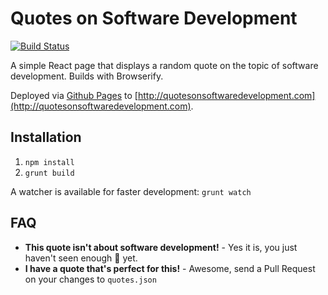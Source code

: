 # Quotes on Software Development

[![Build Status](https://travis-ci.org/mence/quotes-on-software-development.svg?branch=master)](https://travis-ci.org/mence/quotes-on-software-development)

A simple React page that displays a random quote on the topic of software development. Builds with
Browserify.

Deployed via [Github Pages](https://mence.github.io/quotes-on-software-development)
to [http://quotesonsoftwaredevelopment.com](http://quotesonsoftwaredevelopment.com).

## Installation

1. `npm install`
2. `grunt build`

A watcher is available for faster development: `grunt watch`

## FAQ

* **This quote isn't about software development!** - Yes it is, you just haven't seen enough :poop: yet.
* **I have a quote that's perfect for this!** - Awesome, send a Pull Request on your changes to `quotes.json`